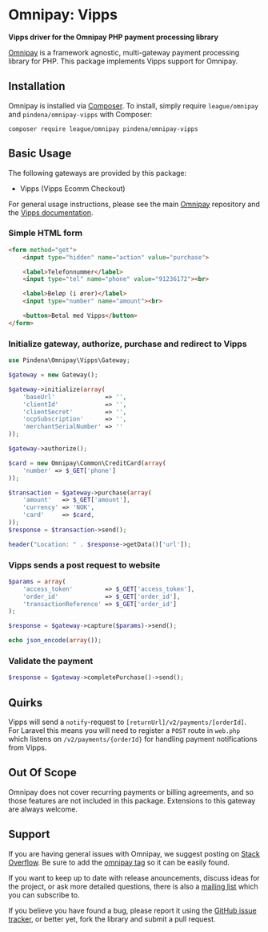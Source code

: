 # Omnipay: Vipps

**Vipps driver for the Omnipay PHP payment processing library**

[Omnipay](https://github.com/thephpleague/omnipay) is a framework agnostic, multi-gateway payment
processing library for PHP. This package implements Vipps support for Omnipay.

## Installation

Omnipay is installed via [Composer](http://getcomposer.org/). To install, simply require `league/omnipay` and `pindena/omnipay-vipps` with Composer:

```
composer require league/omnipay pindena/omnipay-vipps
```


## Basic Usage

The following gateways are provided by this package:

* Vipps (Vipps Ecomm Checkout)

For general usage instructions, please see the main [Omnipay](https://github.com/thephpleague/omnipay)
repository and the [Vipps documentation](https://vipps.no/developers-documentation/). 

### Simple HTML form

```html
<form method="get">
    <input type="hidden" name="action" value="purchase">

    <label>Telefonnummer</label>
    <input type="tel" name="phone" value="91236172"><br>

    <label>Beløp (i ører)</label>
    <input type="number" name="amount"><br>

    <button>Betal med Vipps</button>
</form>
```

### Initialize gateway, authorize, purchase and redirect to Vipps

```php
use Pindena\Omnipay\Vipps\Gateway;

$gateway = new Gateway();

$gateway->initialize(array(
    'baseUrl'              => '',
    'clientId'             => '',
    'clientSecret'         => '',
    'ocpSubscription'      => '',
    'merchantSerialNumber' => ''
));

$gateway->authorize();

$card = new Omnipay\Common\CreditCard(array(
    'number' => $_GET['phone']
));

$transaction = $gateway->purchase(array(
    'amount'   => $_GET['amount'],
    'currency' => 'NOK',
    'card'     => $card,
));
$response = $transaction->send();

header("Location: " . $response->getData()['url']);
```

### Vipps sends a post request to website

```php
$params = array(
    'access_token'         => $_GET['access_token'],
    'order_id'             => $_GET['order_id'],
    'transactionReference' => $_GET['order_id']
);

$response = $gateway->capture($params)->send();

echo json_encode(array());
```

### Validate the payment

```php
$response = $gateway->completePurchase()->send();
```

## Quirks

Vipps will send a `notify`-request to `[returnUrl]/v2/payments/[orderId]`.  
For Laravel this means you will need to register a `POST` route in `web.php` which listens on `/v2/payments/{orderId}` for handling payment notifications from Vipps.

## Out Of Scope

Omnipay does not cover recurring payments or billing agreements, and so those features are not included in this package. Extensions to this gateway are always welcome.

## Support

If you are having general issues with Omnipay, we suggest posting on
[Stack Overflow](http://stackoverflow.com/). Be sure to add the
[omnipay tag](http://stackoverflow.com/questions/tagged/omnipay) so it can be easily found.

If you want to keep up to date with release anouncements, discuss ideas for the project,
or ask more detailed questions, there is also a [mailing list](https://groups.google.com/forum/#!forum/omnipay) which
you can subscribe to.

If you believe you have found a bug, please report it using the [GitHub issue tracker](https://github.com/pindena/omnipay-vipps/issues),
or better yet, fork the library and submit a pull request.
